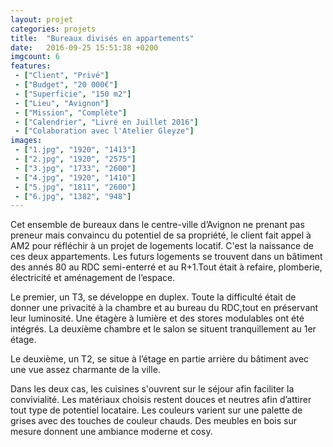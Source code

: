```yaml
---
layout: projet
categories: projets
title:  "Bureaux divisés en appartements"
date:   2016-09-25 15:51:38 +0200
imgcount: 6
features:
 - ["Client", "Privé"]
 - ["Budget", "20 000€"]
 - ["Superficie", "150 m2"]
 - ["Lieu", "Avignon"]
 - ["Mission", "Complète"]
 - ["Calendrier", "Livré en Juillet 2016"]
 - ["Colaboration avec l'Atelier Gleyze"]
images:
 - ["1.jpg", "1920", "1413"]
 - ["2.jpg", "1920", "2575"]
 - ["3.jpg", "1733", "2600"]
 - ["4.jpg", "1920", "1410"]
 - ["5.jpg", "1811", "2600"]
 - ["6.jpg", "1382", "948"]
---
```


Cet ensemble de bureaux dans le centre-ville d’Avignon ne prenant pas preneur mais convaincu du potentiel de sa propriété, le client fait appel à AM2 pour réfléchir à un projet de logements locatif. C'est la naissance de ces deux appartements. Les futurs logements se trouvent dans un bâtiment des annés 80 au RDC semi-enterré et au R+1.Tout était à refaire, plomberie, électricité et aménagement de l’espace.

Le premier, un T3, se développe en duplex. Toute la difficulté était de donner une privacité à la chambre et au bureau du RDC,tout en préservant leur luminosité. Une étagère à lumière et des stores modulables ont été intégrés. La deuxième chambre et le salon se situent tranquillement au 1er étage.

Le deuxième, un T2, se situe à l’étage en partie arrière du bâtiment avec une vue assez charmante de la ville.

Dans les deux cas, les cuisines s'ouvrent sur le séjour afin faciliter la convivialité. Les matériaux choisis restent douces et neutres afin d’attirer tout type de potentiel locataire. Les couleurs varient sur une palette de grises avec des touches de couleur chauds. Des meubles en bois sur mesure donnent une ambiance moderne et cosy.
